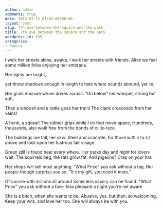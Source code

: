 ```yaml
---
author: admin
comments: true
date: 2013-03-15 01:03:09+00:00
layout: post
slug: 7th-ave-between-the-square-and-the-park
title: 7th ave between the square and the park
wordpress_id: 535
categories:
- Poetry
---
```


I walk her streets alone, awake;
I walk her streets with friends.
Alive we feel some million folks
enjoying her embrace.
  

  
<!-- more -->Her lights are bright,
yet throw shadows
enough in length to hide
where sounds abound, yet lie.
  

  
Her grids ensnare
whom drives across.
"Go below" her whisper,
strong but soft.
  

  
Then a whoosh and a rattle
goes her train!
The clank crescendo
from her veins!
  

  
A honk, a squeal! The rubber grips
while I on foot move apace,
Hundreds, thousands, also walk
free from the bonds of oil to race.
  

  
The buildings are tall, her skin.
Steel and concrete, for those within
to sit above and look upon
her lustrous fair visage.
  

  
Green still is found near every where.
Her parks day and night for lovers wait.
The squirrels beg, the rats grow fat.
And pigeons? Crap on your hat.
  

  
Her shops will sell most anything.
"What Price" you ask without a tag.
Her people though surprise you so,
"It's my gift, you need it more."
  

  
Of course with millions all around
Some less savory can be found.
"What Price" you ask without a fare-
less pleasant a night you're not aware.
  

  
She is a bitch, when she wants to be.
Abusive, yes, but then, so welcoming.
Keep your wits, and love her too.
She will always be with you.

